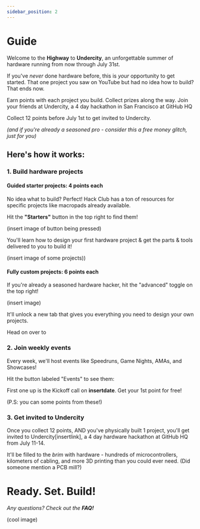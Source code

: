```yaml
---
sidebar_position: 2
---
```


# Guide

Welcome to the **Highway** to **Undercity**, an unforgettable summer of hardware running from now through July 31st.

If you've *never* done hardware before, this is *your* opportunity to get started. That one project you saw on YouTube but had no idea how to build? That ends now.

Earn points with each project you build. Collect prizes along the way. Join your friends at Undercity, a 4 day hackathon in San Francisco at GitHub HQ

Collect 12 points before July 1st to get invited to Undercity.

*(and if you're already a seasoned pro - consider this a free money glitch, just for you)*

## Here's how it works:

### 1. Build hardware projects

#### Guided starter projects: 4 points each

No idea what to build? Perfect! Hack Club has a ton of resources for specific projects like macropads already available. 

Hit the **"Starters"** button in the top right to find them!

(insert image of button being pressed)

You'll learn how to design your first hardware project & get the parts & tools delivered to you to build it!

(insert image of some projects))

#### Fully custom projects: 6 points each

If you're already a seasoned hardware hacker, hit the "advanced" toggle on the top right! 

(insert image)

It'll unlock a new tab that gives you everything you need to design your own projects.

Head on over to 


### 2. Join weekly events

Every week, we'll host events like Speedruns, Game Nights, AMAs, and Showcases! 

Hit the button labeled "Events" to see them:


First one up is the Kickoff call on **insertdate**. Get your 1st point for free!


(P.S: you can some points from these!)

### 3. Get invited to Undercity

Once you collect 12 points, AND you've physically built 1 project, you'll get invited to Undercity[insertlink], a 4 day hardware hackathon at GitHub HQ from July 11-14.

It'll be filled to the *brim* with hardware - hundreds of microcontrollers, kilometers of cabling, and more 3D printing than you could ever need. (Did someone mention a PCB mill?)

# Ready. Set. Build!

*Any questions? Check out the **FAQ!***

(cool image)


